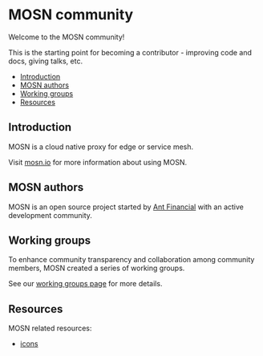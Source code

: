 # MOSN community
Welcome to the MOSN community!

This is the starting point for becoming a contributor - improving code and docs, giving talks, etc.

- [Introduction](#introduction)
- [MOSN authors](#mosn-authors)
- [Working groups](#working-groups)
- [Resources](#resources)

## Introduction

MOSN is a cloud native proxy for edge or service mesh. 

Visit [mosn.io](https://mosn.io) for more information about using MOSN.

## MOSN authors

MOSN is an open source project started by [Ant Financial](https://www.antfin.com/) with an active development community.

## Working groups

To enhance community transparency and collaboration among community members, MOSN created a series of  working groups.

See our [working groups page](WORKING-GROUPS.md) for more details.

## Resources

MOSN related resources:

- [icons](icons)